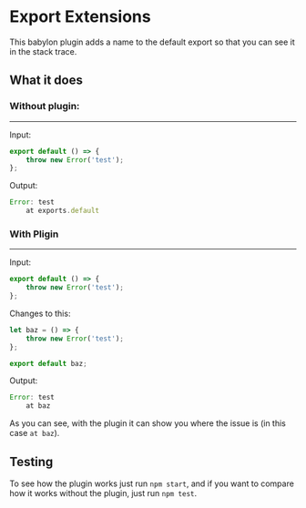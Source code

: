 # Export Extensions
This babylon plugin adds a name to the default export so that you can see it in the stack trace.

## What it does
### Without plugin:
---
Input:
```js
export default () => {
    throw new Error('test');
};
```
Output:
```js
Error: test
    at exports.default
```
### With Pligin
---
Input:
```js
export default () => {
    throw new Error('test');
};
```
Changes to this:
```js
let baz = () => {
    throw new Error('test');
};

export default baz;
```
Output:
```js
Error: test
    at baz
```
As you can see, with the plugin it can show you where the issue is (in this case `at baz`).

## Testing
To see how the plugin works just run `npm start`, and if you want to compare how it works without the plugin, just run `npm test`.